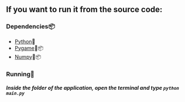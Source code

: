 ## If you want to run it from the source code:
### Dependencies📦
* [Python](https://www.python.org/downloads/)🐍
* [Pygame](https://www.pygame.org/download.shtml)🐍📦
* [Numpy](https://numpy.org/install/)🐍📦
### Running🔄
##### Inside the folder of the application, open the terminal and type `python main.py` 
